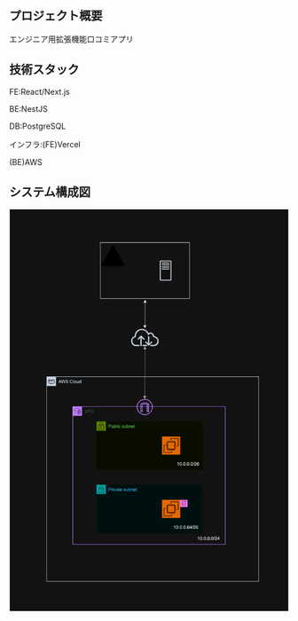 ## プロジェクト概要

エンジニア用拡張機能口コミアプリ

## 技術スタック

FE:React/Next.js

BE:NestJS

DB:PostgreSQL

インフラ:(FE)Vercel

(BE)AWS

## システム構成図

![システム構成図](image/README/システム構成図.png)
